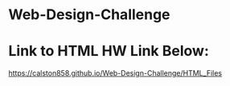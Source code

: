 # Web-Design-Challenge
# Link to HTML HW Link Below:

https://calston858.github.io/Web-Design-Challenge/HTML_Files
